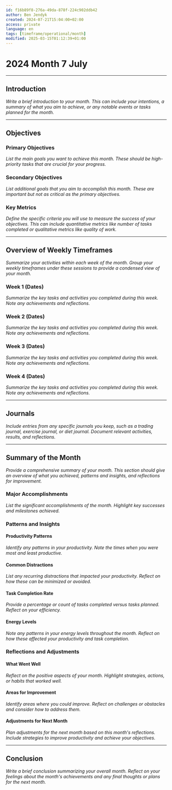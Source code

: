 ```yaml
---
id: f16b89f8-276a-49da-878f-224c902ddb42
author: Ben Jendyk
created: 2024-07-21T15:04:00+02:00
access: private
language: en
tags: [timeframe/operational/month]
modified: 2025-03-15T01:12:39+01:00
---
```


# 2024 Month 7 July

---

## Introduction

*Write a brief introduction to your month. This can include your intentions, a summary of what you aim to achieve, or any notable events or tasks planned for the month.*

---

## Objectives

### Primary Objectives

*List the main goals you want to achieve this month. These should be high-priority tasks that are crucial for your progress.*

### Secondary Objectives

*List additional goals that you aim to accomplish this month. These are important but not as critical as the primary objectives.*

### Key Metrics

*Define the specific criteria you will use to measure the success of your objectives. This can include quantitative metrics like number of tasks completed or qualitative metrics like quality of work.*

---

## Overview of Weekly Timeframes

*Summarize your activities within each week of the month. Group your weekly timeframes under these sessions to provide a condensed view of your month.*

### Week 1 (Dates)

*Summarize the key tasks and activities you completed during this week. Note any achievements and reflections.*

### Week 2 (Dates)

*Summarize the key tasks and activities you completed during this week. Note any achievements and reflections.*

### Week 3 (Dates)

*Summarize the key tasks and activities you completed during this week. Note any achievements and reflections.*

### Week 4 (Dates)

*Summarize the key tasks and activities you completed during this week. Note any achievements and reflections.*

---

## Journals

*Include entries from any specific journals you keep, such as a trading journal, exercise journal, or diet journal. Document relevant activities, results, and reflections.*

---

## Summary of the Month

*Provide a comprehensive summary of your month. This section should give an overview of what you achieved, patterns and insights, and reflections for improvement.*

### Major Accomplishments

*List the significant accomplishments of the month. Highlight key successes and milestones achieved.*

### Patterns and Insights

#### Productivity Patterns

*Identify any patterns in your productivity. Note the times when you were most and least productive.*

#### Common Distractions

*List any recurring distractions that impacted your productivity. Reflect on how these can be minimized or avoided.*

#### Task Completion Rate

*Provide a percentage or count of tasks completed versus tasks planned. Reflect on your efficiency.*

#### Energy Levels

*Note any patterns in your energy levels throughout the month. Reflect on how these affected your productivity and task completion.*

### Reflections and Adjustments

#### What Went Well

*Reflect on the positive aspects of your month. Highlight strategies, actions, or habits that worked well.*

#### Areas for Improvement

*Identify areas where you could improve. Reflect on challenges or obstacles and consider how to address them.*

#### Adjustments for Next Month

*Plan adjustments for the next month based on this month's reflections. Include strategies to improve productivity and achieve your objectives.*

---

## Conclusion

*Write a brief conclusion summarizing your overall month. Reflect on your feelings about the month's achievements and any final thoughts or plans for the next month.*
